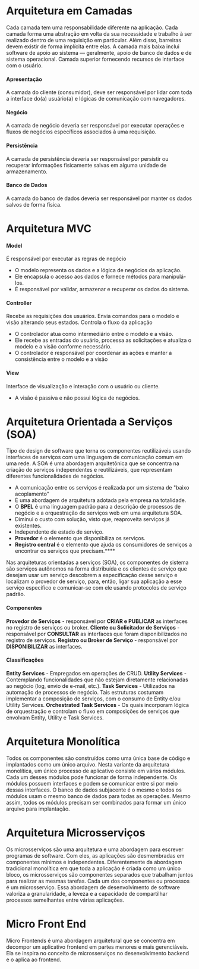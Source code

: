 # Arquitetura em Camadas
Cada camada tem uma responsabilidade diferente na aplicação. Cada camada forma uma abstração em volta da sua necessidade e trabalho à ser realizado dentro de uma requisição em particular. Além disso, barreiras devem existir de forma implícita entre elas. A camada mais baixa inclui software de apoio ao sistema — geralmente, apoio de banco de dados e de sistema operacional. Camada superior fornecendo recursos de interface com o usuário.
#### Apresentação
A camada do cliente (consumidor), deve ser responsável por lidar com toda a interface do(a) usuário(a) e lógicas de comunicação com navegadores.
#### Negócio
A camada de negócio deveria ser responsável por executar operações e fluxos de negócios específicos associados à uma requisição.
#### Persistência
A camada de persistência deveria ser responsável por persistir ou recuperar informações fisicamente salvas em alguma unidade de armazenamento.
#### Banco de Dados
A camada do banco de dados deveria ser responsável por manter os dados salvos de forma física.
# Arquitetura MVC
#### Model
É responsável por executar as regras de negócio
- O modelo representa os dados e a lógica de negócios da aplicação.
- Ele encapsula o acesso aos dados e fornece métodos para manipulá-los.
- É responsável por validar, armazenar e recuperar os dados do sistema.
#### Controller 
Recebe as requisições dos usuários. Envia comandos para o modelo e visão alterando seus estados. Controla o fluxo da aplicação
- O controlador atua como intermediário entre o modelo e a visão.
- Ele recebe as entradas do usuário, processa as solicitações e atualiza o modelo e a visão conforme necessário.
- O controlador é responsável por coordenar as ações e manter a consistência entre o modelo e a visão
#### View
Interface de visualização e interação com o usuário ou cliente. 
- A visão é passiva e não possui lógica de negócios.
# Arquitetura Orientada a Serviços (SOA)
Tipo de design de software que torna os componentes reutilizáveis usando interfaces de serviços com uma linguagem de comunicação comum em uma rede. A SOA é uma abordagem arquitetônica que se concentra na criação de serviços independentes e reutilizáveis, que representam diferentes funcionalidades de negócios.

- A comunicação entre os serviços é realizada por um sistema de "baixo acoplamento"
- É uma abordagem de arquitetura adotada pela empresa na totalidade.
- O **BPEL** é uma linguagem padrão para a descrição de processos de negócio e a orquestração de serviços web em uma arquitetura SOA.
- Diminui o custo com solução, visto que, reaproveita serviços já existentes. 
- Independente de estado de serviço.
- **Provedor** é o elemento que disponibiliza os serviços.
- **Registro central** é o elemento que ajuda os consumidores de serviços a encontrar os serviços que precisam.****

Nas arquiteturas orientadas a serviços (SOA), os componentes de sistema são serviços autônomos na forma distribuída e os clientes de serviço que desejam usar um serviço descobrem a especificação desse serviço e localizam o provedor de serviço, para, então, ligar sua aplicação a esse serviço específico e comunicar-se com ele usando protocolos de serviço padrão.
#### Componentes 
**Provedor de Serviços** -  responsável por **CRIAR e PUBLICAR** as interfaces no registro de serviços ou broker.
**Cliente ou Solicitador de Serviços** - responsável por **CONSULTAR** as interfaces que foram disponibilizados no registro de serviços.
**Registro ou Broker de Serviço** - responsável por **DISPONIBILIZAR** as interfaces.
#### Classificações 
**Entity Services** - Empregados em operações de CRUD.
**Utility Services** - Contemplando funcionalidades que não estejam diretamente relacionadas ao negócio (log, envio de e-mail, etc.).
**Task Services** -  Utilizados na automação de processos de negócio. Tais estruturas costumam implementar a composição de serviços, com o consumo de Entity e/ou Utility Services.
**Orchestrated Task Services** - Os quais incorporam lógica de orquestração e controlam o fluxo em composições de serviços que envolvam Entity, Utility e Task Services.
# Arquitetura Monolítica
Todos os componentes são construídos como uma única base de código e implantados como um único arquivo. Nesta variante da arquitetura monolítica, um único processo de aplicativo consiste em vários módulos. Cada um desses módulos pode funcionar de forma independente. Os módulos possuem interfaces e podem se comunicar entre si por meio dessas interfaces. O banco de dados subjacente é o mesmo e todos os módulos usam o mesmo banco de dados para todas as operações. Mesmo assim, todos os módulos precisam ser combinados para formar um único arquivo para implantação.
# Arquitetura Microsserviços  
Os microsserviços são uma arquitetura e uma abordagem para escrever programas de software. Com eles, as aplicações são desmembradas em componentes mínimos e independentes. Diferentemente da abordagem tradicional monolítica em que toda a aplicação é criada como um único bloco, os microsserviços são componentes separados que trabalham juntos para realizar as mesmas tarefas. Cada um dos componentes ou processos é um microsserviço. Essa abordagem de desenvolvimento de software valoriza a granularidade, a leveza e a capacidade de compartilhar processos semelhantes entre várias aplicações.
# Micro Front End
Micro Frontends é uma abordagem arquitetural que se concentra em decompor um aplicativo frontend em partes menores e mais gerenciáveis. Ela se inspira no conceito de microsserviços no desenvolvimento backend e o aplica ao frontend.